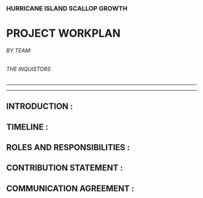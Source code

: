 ### HURRICANE ISLAND SCALLOP GROWTH 
# PROJECT WORKPLAN
###### BY TEAM:
###### THE INQUISTORS

--------
--------
## INTRODUCTION : 

## TIMELINE :

## ROLES AND RESPONSIBILITIES : 

## CONTRIBUTION STATEMENT : 

## COMMUNICATION AGREEMENT : 

